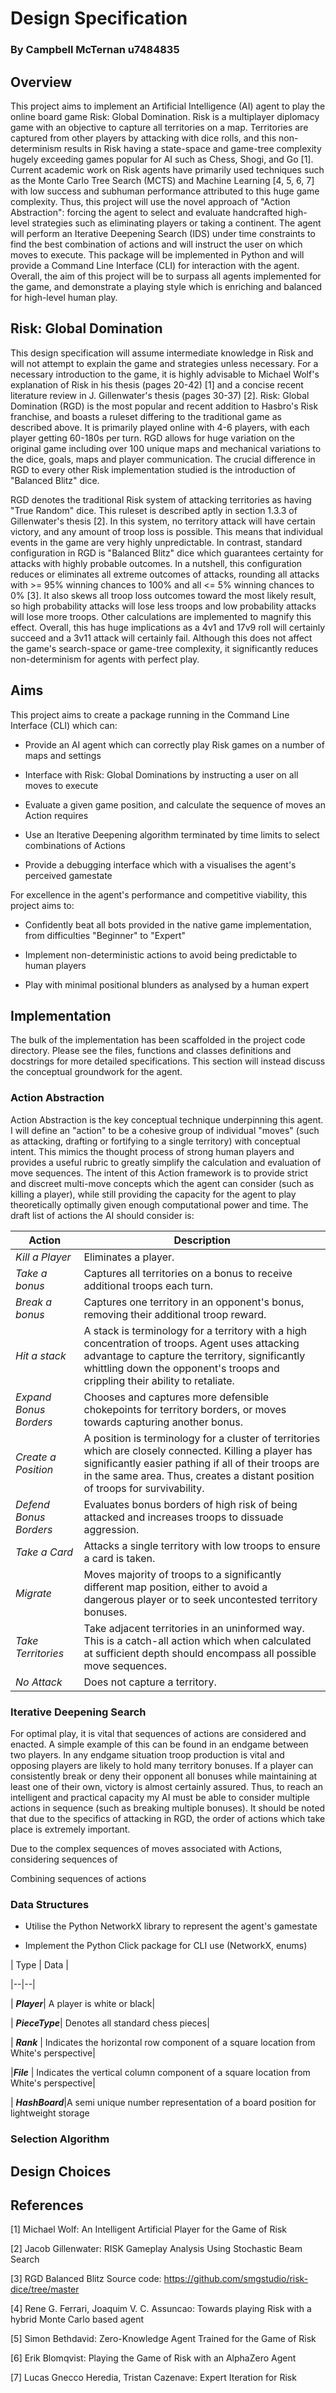   

# Design Specification

### By Campbell McTernan u7484835

  
  

## Overview

This project aims to implement an Artificial Intelligence (AI) agent to play the online board game Risk: Global Domination. Risk is a multiplayer diplomacy game with an objective to capture all territories on a map. Territories are captured from other players by attacking with dice rolls, and this non-determinism results in Risk having a state-space and game-tree complexity hugely exceeding games popular for AI such as Chess, Shogi, and Go [1]. Current academic work on Risk agents have primarily used techniques such as the Monte Carlo Tree Search (MCTS) and Machine Learning  [4, 5, 6, 7] with low success and subhuman performance attributed to this huge game complexity. Thus, this project will use the novel approach of "Action Abstraction": forcing the agent to select and evaluate handcrafted high-level strategies such as eliminating players or taking a continent. The agent will perform an Iterative Deepening Search (IDS) under time constraints to find the best combination of actions and will instruct the user on which moves to execute. This package will be implemented in Python and will provide a Command Line Interface (CLI) for interaction with the agent. Overall, the aim of this project will be to surpass all agents implemented for the game, and demonstrate a playing style which is enriching and balanced for high-level human play. 



## Risk: Global Domination

This design specification will assume intermediate knowledge in Risk and will not attempt to explain the game and strategies unless necessary. For a necessary introduction to the game, it is highly advisable to Michael Wolf's explanation of Risk in his thesis (pages 20-42) [1] and a concise recent literature review in J. Gillenwater's thesis (pages 30-37) [2]. Risk: Global Domination (RGD) is the most popular and recent addition to Hasbro's Risk franchise, and boasts a ruleset differing to the traditional game as described above. It is primarily played online with 4-6 players, with each player getting 60-180s per turn. RGD allows for huge variation on the original game including over 100 unique maps and mechanical variations to the dice, goals, maps and player communication. The crucial difference in RGD to every other Risk implementation studied is the introduction of "Balanced Blitz" dice. 

RGD denotes the traditional Risk system of attacking territories as having "True Random" dice. This ruleset is described aptly in section 1.3.3 of Gillenwater's thesis [2]. In this system, no territory attack will have certain victory, and any amount of troop loss is possible. This means that individual events in the game are very highly unpredictable. In contrast, standard configuration in RGD is "Balanced Blitz" dice which guarantees certainty for attacks with highly probable outcomes. In a nutshell, this configuration reduces or eliminates all extreme outcomes of attacks, rounding all attacks with >= 95% winning chances to  100% and all  <= 5% winning chances to 0% [3]. It also skews all troop loss outcomes toward the most likely result, so high probability attacks will lose less troops and low probability attacks will lose more troops. Other calculations are implemented to magnify this effect. Overall, this has huge implications as a 4v1 and 17v9 roll will certainly succeed and  a 3v11 attack will certainly fail. Although this does not affect the game's search-space or game-tree complexity, it significantly reduces non-determinism for agents with perfect play. 


## Aims 

This project aims to create a package running in the Command Line Interface (CLI) which can:

+ Provide an AI agent which can correctly play Risk games on a number of maps and settings

+ Interface with Risk: Global Dominations by instructing a user on all moves to execute

+ Evaluate a given game position, and calculate the sequence of moves an Action requires

+ Use an Iterative Deepening algorithm terminated by time limits to select combinations of Actions

+ Provide a debugging interface which with a visualises the agent's perceived gamestate


<p> For excellence in the agent's performance and competitive viability, this project aims to: </p>

  
+ Confidently beat all bots provided in the native game implementation, from difficulties "Beginner" to "Expert"

+ Implement non-deterministic actions to avoid being predictable to human players

+ Play with minimal positional blunders as analysed by a human expert

  


## Implementation

The bulk of the implementation has been scaffolded in the project code directory. Please see the files, functions and classes definitions and docstrings for more detailed specifications. This section will instead discuss the conceptual groundwork for the agent. 


### Action Abstraction

Action Abstraction is the key conceptual technique underpinning this agent. I will define an "action" to be a cohesive group of individual "moves" (such as attacking, drafting or fortifying to a single territory) with conceptual intent. This mimics the thought process of strong human players and provides a useful rubric to greatly simplify the calculation and evaluation of move sequences. The intent of this Action framework is to provide strict and discreet multi-move concepts which the agent can consider (such as killing a player), while still providing the capacity for the agent to play theoretically optimally given enough computational power and time. The draft list of actions the AI should consider is:


| Action | Description |
|--|--|
| *Kill a Player*|Eliminates a player.|
| *Take a bonus*| Captures all territories on a bonus to receive additional troops each turn.|
| *Break a bonus* | Captures one territory in an opponent's bonus, removing their additional troop reward.|
|*Hit a stack* | A stack is terminology for a territory with a high concentration of troops. Agent uses attacking advantage to capture the territory, significantly whittling down the opponent's troops and crippling their ability to retaliate.| 
| *Expand Bonus Borders*| Chooses and captures more defensible chokepoints for territory borders, or moves towards capturing another bonus. | 
| *Create a Position* | A position is terminology for a cluster of territories which are closely connected. Killing a player has significantly easier pathing if all of their troops are in the same area. Thus, creates a distant position of troops for survivability.|
| *Defend Bonus Borders*| Evaluates bonus borders of high risk of being attacked and increases troops to dissuade aggression.  | 
| *Take a Card* | Attacks a single territory with low troops to ensure a card is taken. |
| *Migrate* | Moves majority of troops to a significantly different map position, either to avoid a dangerous player or to seek uncontested territory bonuses.|
| *Take Territories* | Take adjacent territories in an uninformed way. This is a catch-all action which when calculated at sufficient depth should encompass all possible move sequences. |
| *No Attack* | Does not capture a territory.|



### Iterative Deepening Search 

For optimal play, it is vital that sequences of actions are considered and enacted. A simple example of this can be found in an endgame between two players. In any endgame situation troop production is vital and opposing players are likely to hold many territory bonuses. If a player can consistently break or deny their opponent all bonuses while maintaining at least one of their own, victory is almost certainly assured. Thus, to reach an intelligent and practical capacity my AI must be able to consider multiple actions in sequence (such as breaking multiple bonuses). It should be noted that due to the specifics of attacking in RGD, the order of actions which take place is extremely important. 


Due to the complex sequences of moves associated with Actions, considering sequences of 


Combining sequences of actions 




### Data Structures

+ Utilise the Python NetworkX library to represent the agent's gamestate 

+ Implement the Python Click package for CLI use
(NetworkX, enums)

| Type | Data |

|--|--|

| ***Player***| A player is white or black|

| ***PieceType***| Denotes all standard chess pieces|

| ***Rank*** | Indicates the horizontal row component of a square location from White's perspective|

|***File*** | Indicates the vertical column component of a square location from White's perspective|

| ***HashBoard***|A semi unique number representation of a board position for lightweight storage

  

### Selection Algorithm


## Design Choices





## References

[1] Michael Wolf: An Intelligent Artificial Player for the Game of Risk

[2] Jacob Gillenwater: RISK Gameplay Analysis Using Stochastic Beam Search

[3] RGD Balanced Blitz Source code: https://github.com/smgstudio/risk-dice/tree/master 

[4] Rene G. Ferrari, Joaquim V. C. Assuncao: Towards playing Risk with a hybrid Monte Carlo based agent

[5] Simon Bethdavid: Zero-Knowledge Agent Trained for the Game of Risk

[6] Erik Blomqvist: Playing the Game of Risk with an AlphaZero Agent

[7] Lucas Gnecco Heredia, Tristan Cazenave: Expert Iteration for Risk